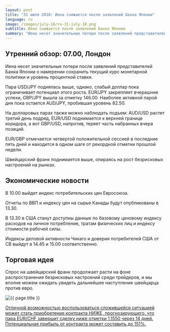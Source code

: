 ```yaml
---
layout: post
title: "31 июля 2018: Иена снижается после заявлений Банка Японии"
language: ru
image: /images/july-18/ru-31-july-18.png
subtitle: Иена снижается после заявлений Банка Японии
summary: "Иена несет значительные потери после заявлений представителей Банка Японии о намерении сохранить текущий курс монетарной политики и уровень процентной ставки"
---
```

## Утренний обзор: 07.00, Лондон
 
Иена несет значительные потери после заявлений представителей Банка Японии о намерении сохранить текущий курс монетарной политики и уровень процентной ставки.

Пара USD/JPY поднялась выше, однако, слабый доллар пока ограничивает потенциал этого роста. EUR/JPY закрепляет вчерашние успехи, GBP/JPY вышла за отметку 146.00. Наиболее активной парой дня пока остается AUD/JPY, пробившая уровень 82.50.

На долларовых парах также можно наблюдать подъем: AUD/USD растет третий день подряд, EUR/USD поднимается к верхней границе коридора, а вот GBP/USD, напротив, теряет часть набранных вчера позиций.

EUR/GBP отмечается четвертой положительной сессией в последние пять дней и находится в одном шаге от рекордной отметки прошлой недели.

Швейцарский франк поднимается выше, опираясь на рост безрисковых настроений на рынках. 
 
## Экономические новости
 
В 10.00 выйдет индекс потребительских цен Евросоюза.

Отчеты по ВВП и индексу цен на сырье Канады будут опубликованы в 13.30.

В 13.30 в США станут доступны данные по базовому ценовому индексу расходов на личное потребление, тратам физических лиц и индексу стоимости рабочей силы.

Индексы деловой активности Чикаго и доверия потребителей США от СВ выйдут в 14.45 и 15.00 соответственно.
 
## Торговая идея
 
Спрос на швейцарский франк продолжает расти на фоне распространения безрисковых настроений среди трейдеров, и мы вполне можем ожидать увидеть дальнейшее наступление швейцарца против евро.

<img src="{{ site.url }}/images/july-18/ru-31-july-18.png" alt="{{ page.title }}"  title="{{ page.title }}">

<a href="%LINK%%?currency=USD&market=forex&underlying=frxEURCHF&formname=higherlower&duration_amount=14&duration_units=d&amount=10&amount_type=stake&expiry_type=duration&barrier=1.1550" target="_blank">Отличной возможностью воспользоваться сложившейся ситуацией может стать приобретение контракта НИЖЕ, прогнозирующего, что пара EUR/CHF завершит сделку ниже отметки 1.1550 через 14 дней. Потенциальная прибыль от контракта может составить до 151%.</a>
